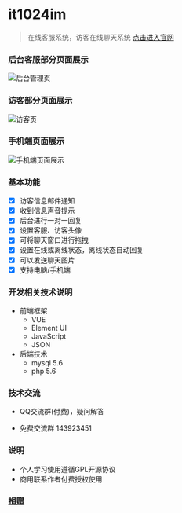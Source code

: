# it1024im
> 在线客服系统，访客在线聊天系统  [点击进入官网](http://im.it-1024.net/)

### 后台客服部分页面展示

![](https://i.loli.net/2021/08/03/QchCkSPZ8Li3VYd.png "后台管理页")

<!-- ![](https://i.loli.net/2021/08/03/mrlv8yKXgIDJhfW.png "后台管理页") -->


### 访客部分页面展示

![](https://i.loli.net/2021/08/03/lkSmKXxMGVysB4d.png "访客页")


### 手机端页面展示

![](https://s2.loli.net/2022/02/18/kFgCv8A27G91Vbx.jpg "手机端页面展示")


### 基本功能
- [x]  访客信息邮件通知
- [x]  收到信息声音提示
- [x]  后台进行一对一回复
- [x]  设置客服、访客头像
- [x]  可将聊天窗口进行拖拽
- [x]  设置在线或离线状态，离线状态自动回复
- [x]  可以发送聊天图片
- [x]  支持电脑/手机端

### 开发相关技术说明
- 前端框架
  - VUE
  - Element UI
  - JavaScript
  - JSON
- 后端技术
  - mysql 5.6
  - php 5.6

### 技术交流
- QQ交流群(付费)，疑问解答
      <a target="_blank" style="vertical-align: text-bottom;" href="http://m.it-1024.net/qqun.php" rel="nofollow"><img src="https://camo.githubusercontent.com/c57758b9528d6fd7b961a3c7322277a749c6a259fc651471f2c1d4347c64f7e6/687474703a2f2f7075622e69647171696d672e636f6d2f7770612f696d616765732f67726f75702e706e67" alt="" data-canonical-src="http://pub.idqqimg.com/wpa/images/group.png" style="max-width:100%;"></a>

- 免费交流群 143923451
      <a target="_blank" style="vertical-align: text-bottom;" href="https://jq.qq.com/?_wv=1027&k=UhGcxgZ5" rel="nofollow"><img src="https://camo.githubusercontent.com/c57758b9528d6fd7b961a3c7322277a749c6a259fc651471f2c1d4347c64f7e6/687474703a2f2f7075622e69647171696d672e636f6d2f7770612f696d616765732f67726f75702e706e67" alt="" data-canonical-src="http://pub.idqqimg.com/wpa/images/group.png" style="max-width:100%;"></a>

### 说明
- 个人学习使用遵循GPL开源协议
- 商用联系作者付费授权使用
### [捐赠](http://m.it-1024.net/pay.html)





  



















